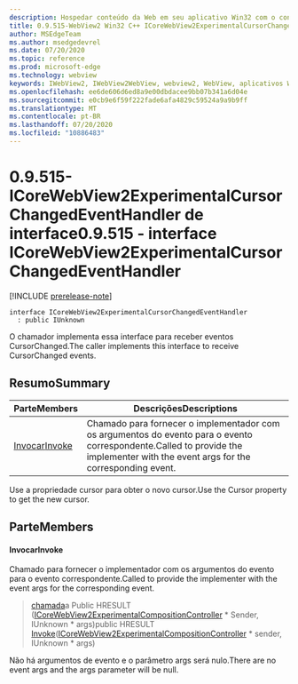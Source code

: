 ```yaml
---
description: Hospedar conteúdo da Web em seu aplicativo Win32 com o controle WebView2 do Microsoft Edge
title: 0.9.515-WebView2 Win32 C++ ICoreWebView2ExperimentalCursorChangedEventHandler
author: MSEdgeTeam
ms.author: msedgedevrel
ms.date: 07/20/2020
ms.topic: reference
ms.prod: microsoft-edge
ms.technology: webview
keywords: IWebView2, IWebView2WebView, webview2, WebView, aplicativos Win32, Win32, Edge, ICoreWebView2, ICoreWebView2Controller, controle do navegador, HTML Edge
ms.openlocfilehash: ee6de606d6ed8a9e00dbdacee9bb07b341a6d04e
ms.sourcegitcommit: e0cb9e6f59f222fade6afa4829c59524a9a9b9ff
ms.translationtype: MT
ms.contentlocale: pt-BR
ms.lasthandoff: 07/20/2020
ms.locfileid: "10886483"
---
```

# <span data-ttu-id="1583a-104">0.9.515-ICoreWebView2ExperimentalCursorChangedEventHandler de interface</span><span class="sxs-lookup"><span data-stu-id="1583a-104">0.9.515 - interface ICoreWebView2ExperimentalCursorChangedEventHandler</span></span> 

[!INCLUDE [prerelease-note](../../includes/prerelease-note.md)]

```
interface ICoreWebView2ExperimentalCursorChangedEventHandler
  : public IUnknown
```

<span data-ttu-id="1583a-105">O chamador implementa essa interface para receber eventos CursorChanged.</span><span class="sxs-lookup"><span data-stu-id="1583a-105">The caller implements this interface to receive CursorChanged events.</span></span>

## <span data-ttu-id="1583a-106">Resumo</span><span class="sxs-lookup"><span data-stu-id="1583a-106">Summary</span></span>

 <span data-ttu-id="1583a-107">Parte</span><span class="sxs-lookup"><span data-stu-id="1583a-107">Members</span></span>                        | <span data-ttu-id="1583a-108">Descrições</span><span class="sxs-lookup"><span data-stu-id="1583a-108">Descriptions</span></span>
--------------------------------|---------------------------------------------
[<span data-ttu-id="1583a-109">Invocar</span><span class="sxs-lookup"><span data-stu-id="1583a-109">Invoke</span></span>](#invoke) | <span data-ttu-id="1583a-110">Chamado para fornecer o implementador com os argumentos do evento para o evento correspondente.</span><span class="sxs-lookup"><span data-stu-id="1583a-110">Called to provide the implementer with the event args for the corresponding event.</span></span>

<span data-ttu-id="1583a-111">Use a propriedade cursor para obter o novo cursor.</span><span class="sxs-lookup"><span data-stu-id="1583a-111">Use the Cursor property to get the new cursor.</span></span>

## <span data-ttu-id="1583a-112">Parte</span><span class="sxs-lookup"><span data-stu-id="1583a-112">Members</span></span>

#### <span data-ttu-id="1583a-113">Invocar</span><span class="sxs-lookup"><span data-stu-id="1583a-113">Invoke</span></span> 

<span data-ttu-id="1583a-114">Chamado para fornecer o implementador com os argumentos do evento para o evento correspondente.</span><span class="sxs-lookup"><span data-stu-id="1583a-114">Called to provide the implementer with the event args for the corresponding event.</span></span>

> <span data-ttu-id="1583a-115">[chamada](#invoke)a Public HRESULT ([ICoreWebView2ExperimentalCompositionController](icorewebview2experimentalcompositioncontroller.md) \* Sender, IUnknown \* args)</span><span class="sxs-lookup"><span data-stu-id="1583a-115">public HRESULT [Invoke](#invoke)([ICoreWebView2ExperimentalCompositionController](icorewebview2experimentalcompositioncontroller.md) \* sender, IUnknown \* args)</span></span>

<span data-ttu-id="1583a-116">Não há argumentos de evento e o parâmetro args será nulo.</span><span class="sxs-lookup"><span data-stu-id="1583a-116">There are no event args and the args parameter will be null.</span></span>

